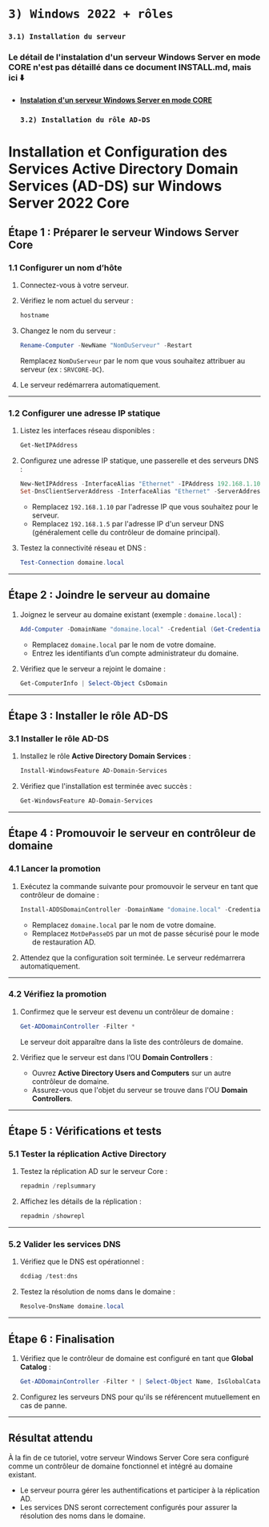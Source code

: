 # `3) Windows 2022 + rôles`
   ### `3.1) Installation du serveur` 
### Le détail de l'instalation d'un serveur Windows Server en mode CORE n'est pas détaillé dans ce document INSTALL.md, mais ici ⬇️
* #### [Instalation d'un serveur Windows Server en mode CORE](https://www.it-connect.fr/chapitres/installer-windows-server-en-mode-core/) 

   ### `3.2) Installation du rôle AD-DS`


  
# Installation et Configuration des Services Active Directory Domain Services (AD-DS) sur Windows Server 2022 Core

## Étape 1 : Préparer le serveur Windows Server Core

### 1.1 Configurer un nom d’hôte
1. Connectez-vous à votre serveur.
2. Vérifiez le nom actuel du serveur :
   ```powershell
   hostname
   ```
3. Changez le nom du serveur :
   ```powershell
   Rename-Computer -NewName "NomDuServeur" -Restart
   ```
   Remplacez `NomDuServeur` par le nom que vous souhaitez attribuer au serveur (ex : `SRVCORE-DC`).

4. Le serveur redémarrera automatiquement.

---

### 1.2 Configurer une adresse IP statique
1. Listez les interfaces réseau disponibles :
   ```powershell
   Get-NetIPAddress
   ```
2. Configurez une adresse IP statique, une passerelle et des serveurs DNS :
   ```powershell
   New-NetIPAddress -InterfaceAlias "Ethernet" -IPAddress 192.168.1.10 -PrefixLength 24 -DefaultGateway 192.168.1.1
   Set-DnsClientServerAddress -InterfaceAlias "Ethernet" -ServerAddresses 192.168.1.5
   ```
   - Remplacez `192.168.1.10` par l'adresse IP que vous souhaitez pour le serveur.
   - Remplacez `192.168.1.5` par l'adresse IP d'un serveur DNS (généralement celle du contrôleur de domaine principal).

3. Testez la connectivité réseau et DNS :
   ```powershell
   Test-Connection domaine.local
   ```

---

## Étape 2 : Joindre le serveur au domaine
1. Joignez le serveur au domaine existant (exemple : `domaine.local`) :
   ```powershell
   Add-Computer -DomainName "domaine.local" -Credential (Get-Credential) -Restart
   ```
   - Remplacez `domaine.local` par le nom de votre domaine.
   - Entrez les identifiants d’un compte administrateur du domaine.

2. Vérifiez que le serveur a rejoint le domaine :
   ```powershell
   Get-ComputerInfo | Select-Object CsDomain
   ```

---

## Étape 3 : Installer le rôle AD-DS

### 3.1 Installer le rôle AD-DS
1. Installez le rôle **Active Directory Domain Services** :
   ```powershell
   Install-WindowsFeature AD-Domain-Services
   ```

2. Vérifiez que l'installation est terminée avec succès :
   ```powershell
   Get-WindowsFeature AD-Domain-Services
   ```

---

## Étape 4 : Promouvoir le serveur en contrôleur de domaine

### 4.1 Lancer la promotion
1. Exécutez la commande suivante pour promouvoir le serveur en tant que contrôleur de domaine :
   ```powershell
   Install-ADDSDomainController -DomainName "domaine.local" -Credential (Get-Credential) -InstallDns:$true -SafeModeAdministratorPassword (ConvertTo-SecureString "MotDePasseDS" -AsPlainText -Force)
   ```
   - Remplacez `domaine.local` par le nom de votre domaine.
   - Remplacez `MotDePasseDS` par un mot de passe sécurisé pour le mode de restauration AD.

2. Attendez que la configuration soit terminée. Le serveur redémarrera automatiquement.

---

### 4.2 Vérifiez la promotion
1. Confirmez que le serveur est devenu un contrôleur de domaine :
   ```powershell
   Get-ADDomainController -Filter *
   ```
   Le serveur doit apparaître dans la liste des contrôleurs de domaine.

2. Vérifiez que le serveur est dans l’OU **Domain Controllers** :
   - Ouvrez **Active Directory Users and Computers** sur un autre contrôleur de domaine.
   - Assurez-vous que l'objet du serveur se trouve dans l'OU **Domain Controllers**.

---

## Étape 5 : Vérifications et tests

### 5.1 Tester la réplication Active Directory
1. Testez la réplication AD sur le serveur Core :
   ```powershell
   repadmin /replsummary
   ```
2. Affichez les détails de la réplication :
   ```powershell
   repadmin /showrepl
   ```

---

### 5.2 Valider les services DNS
1. Vérifiez que le DNS est opérationnel :
   ```powershell
   dcdiag /test:dns
   ```
2. Testez la résolution de noms dans le domaine :
   ```powershell
   Resolve-DnsName domaine.local
   ```

---

## Étape 6 : Finalisation

1. Vérifiez que le contrôleur de domaine est configuré en tant que **Global Catalog** :
   ```powershell
   Get-ADDomainController -Filter * | Select-Object Name, IsGlobalCatalog
   ```

2. Configurez les serveurs DNS pour qu'ils se référencent mutuellement en cas de panne.

---

## Résultat attendu
À la fin de ce tutoriel, votre serveur Windows Server Core sera configuré comme un contrôleur de domaine fonctionnel et intégré au domaine existant.

- Le serveur pourra gérer les authentifications et participer à la réplication AD.
- Les services DNS seront correctement configurés pour assurer la résolution des noms dans le domaine.
